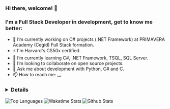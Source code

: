 ### Hi there, welcome! 👋
### I'm a Full Stack Developer in development, get to know me better:

- 🔭 I’m currently working on C# projects (.NET Framework) at PRIMAVERA Academy (Cegid) Full Stack formation. 
- ⚡ I'm Harvard's CS50x certified.
- 🌱 I’m currently learning C#, .NET Framework, TSQL, SQL Server.
- 👯 I’m looking to collaborate on open source projects.
- 💬 Ask me about development with Python, C# and C.
- 📫 How to reach me: [...](https://www.linkedin.com/in/claudiasouza1812)

### <details>

<img align="left" alt="Top Languages" src="https://github-readme-stats-claudia-simone-de-souzas-projects.vercel.app/api/top-langs/?username=ClaudiaSouza1812&show_icons=true&layout=compact&langs_count=20&hide_border=true&custom_title=%E2%9A%A1%20Top%20Languages%20Since%20Jun%202023&card_width=490px&bg_color=000000" />

<img align="left" alt="Wakatime Stats" src="https://github-readme-stats-claudia-simone-de-souzas-projects.vercel.app/api/wakatime?username=ClaudiaSouza1812&layout=compact&custom_title=%E2%9A%A1%20Wakatime%20Stats%20Since%20May%2016,%202024&card_width=490px&hide_border=true&display_format=percent&bg_color=000000" /> 

<img align="left" alt="Github Stats" src="https://github-readme-stats-claudia-simone-de-souzas-projects.vercel.app/api?username=ClaudiaSouza1812&show_icons=true&hide_border=true&hide=stars,issues,prs&show=prs_merged_percentage&custom_title=%E2%9A%A1%20Github%20Stats%20Since%20Jan%202024&include_all_commits=true&card_width=490px&bg_color=00FFFFFF" />

<!--
![Readme Card](https://github-readme-stats-claudia-simone-de-souzas-projects.vercel.app/api/pin/?username=ClaudiaSouza1812)

![Gist Card](https://github-readme-stats-claudia-simone-de-souzas-projects.vercel.app/api/gist?id=bbfce31e0217a3689c8d961a356cb10d)


 [![Harlok's WakaTime stats since May 16 2024](https://github-readme-stats-claudia-simone-de-souzas-projects.vercel.app/api/wakatime?username=ClaudiaSouza1812&layout=compact) 
-->

</details>


